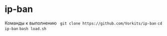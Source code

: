 # ip-ban
Команды к выполнению
 ``` git clone https://github.com/Vorkits/ip-ban``` 
 ```cd ip-ban```
 ```bash load.sh```

